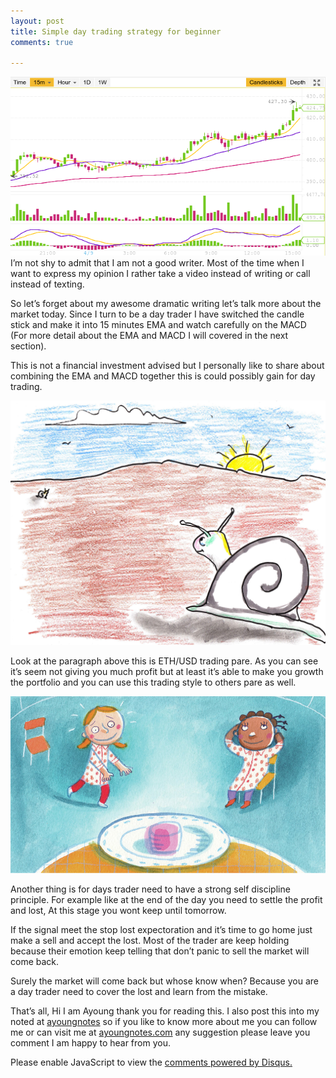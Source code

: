 ```yaml
---
layout: post
title: Simple day trading strategy for beginner
comments: true

---
```

![eth/usd](https://raw.githubusercontent.com/mrayoung/ayoungnotes.github.io/master/_posts/img/eth-usd_20180409.png.png)
I’m not shy to admit that I am not a good writer. Most of the time when I want to express my opinion I rather take a video  instead of writing or call instead of texting.

So let’s forget about my awesome dramatic writing let’s talk more about the market today. Since I turn to be a day trader I have switched the candle stick and make it into 15 minutes EMA and watch carefully on the MACD (For more detail about the EMA and MACD I will covered in the next section).

This is not a financial investment advised but I personally like to share about combining the EMA and MACD together this is could possibly gain for day trading.

![Snail Walk](https://raw.githubusercontent.com/mrayoung/ayoungnotes.github.io/master/_posts/img/eth-usd_20180409.png.jpg)

Look at the paragraph above this is ETH/USD trading pare. As you can see it’s seem not giving you much profit but at least it’s able to make you growth the portfolio and you can use this trading style to others pare as well.

![The Marshmallow Test](https://raw.githubusercontent.com/mrayoung/ayoungnotes.github.io/master/_posts/img/marshmallow-test.jpg)

Another thing is for days trader need to have a strong self discipline principle. For example like at the end of the day you need to settle the profit and lost,  At this stage you wont keep until tomorrow.

If the signal meet the stop lost expectoration and it’s time to go home just make a sell and accept the lost. Most of the trader are keep holding because their emotion keep telling that don’t panic to sell the market will come back.

Surely the market will come back but whose know when? Because you are a day trader need to cover the lost and learn from the mistake.

That’s all, Hi I am Ayoung thank you for reading this. I also post this into my noted at [ayoungnotes](https://www.ayoungnotes.com) so if you like to know more about me you can follow me or can visit me at [ayoungnotes.com](https://www.ayoungnotes.com) any suggestion please leave you comment I am happy to hear from you.

<div id="disqus_thread"></div>
<script>

/**
*  RECOMMENDED CONFIGURATION VARIABLES: EDIT AND UNCOMMENT THE SECTION BELOW TO INSERT DYNAMIC VALUES FROM YOUR PLATFORM OR CMS.
*  LEARN WHY DEFINING THESE VARIABLES IS IMPORTANT: https://disqus.com/admin/universalcode/#configuration-variables*/
/*
var disqus_config = function () {
this.page.url = PAGE_URL;  // Replace PAGE_URL with your page's canonical URL variable
this.page.identifier = PAGE_IDENTIFIER; // Replace PAGE_IDENTIFIER with your page's unique identifier variable
};
*/
(function() { // DON'T EDIT BELOW THIS LINE
var d = document, s = d.createElement('script');
s.src = 'https://https-www-ayoungnotes-com.disqus.com/embed.js';
s.setAttribute('data-timestamp', +new Date());
(d.head || d.body).appendChild(s);
})();
</script>
<noscript>Please enable JavaScript to view the <a href="https://disqus.com/?ref_noscript">comments powered by Disqus.</a></noscript>

<script id="dsq-count-scr" src="//https-www-ayoungnotes-com.disqus.com/count.js" async></script>
